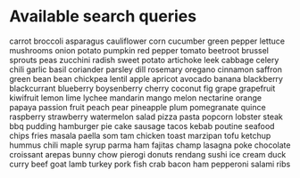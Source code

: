 # Available search queries
carrot
broccoli
asparagus
cauliflower
corn
cucumber
green pepper
lettuce
mushrooms
onion
potato
pumpkin
red pepper
tomato
beetroot
brussel sprouts
peas
zucchini
radish
sweet potato
artichoke
leek
cabbage
celery
chili
garlic
basil
coriander
parsley
dill
rosemary
oregano
cinnamon
saffron
green bean
bean
chickpea
lentil
apple
apricot
avocado
banana
blackberry
blackcurrant
blueberry
boysenberry
cherry
coconut
fig
grape
grapefruit
kiwifruit
lemon
lime
lychee
mandarin
mango
melon
nectarine
orange
papaya
passion fruit
peach
pear
pineapple
plum
pomegranate
quince
raspberry
strawberry
watermelon
salad
pizza
pasta
popcorn
lobster
steak
bbq
pudding
hamburger
pie
cake
sausage
tacos
kebab
poutine
seafood
chips
fries
masala
paella
som tam
chicken
toast
marzipan
tofu
ketchup
hummus
chili
maple syrup
parma ham
fajitas
champ
lasagna
poke
chocolate
croissant
arepas
bunny chow
pierogi
donuts
rendang
sushi
ice cream
duck
curry
beef
goat
lamb
turkey
pork
fish
crab
bacon
ham
pepperoni
salami
ribs
